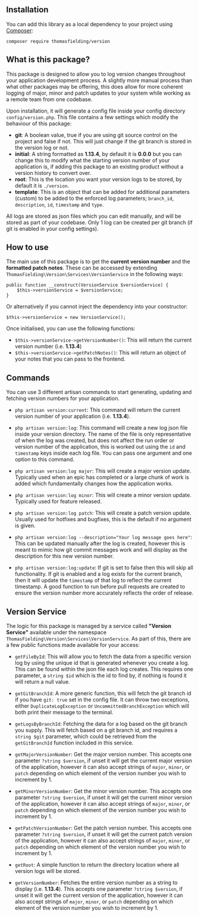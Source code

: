 
## Installation

You can add this library as a local dependency to your project using [Composer](https://getcomposer.org/):

```
composer require thomasfielding/version
```

## What is this package?

This package is designed to allow you to log version changes throughout your application development process. A slightly more manual process than what other packages may be offering, this does allow for more coherent logging of major, minor and patch updates to your system while working as a remote team from one codebase.

Upon installation, it will generate a config file inside your config directory `config/version.php`. This file contains a few settings which modify the behaviour of this package:

-  **git**: A boolean value, true if you are using git source control on the project and false if not. This will just change if the git branch is stored in the version log or not.
-  **initial**: A string formatted as **1.13.4**, by default it is **0.0.0** but you can change this to modify what the starting version number of your application is, if adding this package to an existing product without a version history to convert over.
-  **root**: This is the location you want your version logs to be stored, by default it is `./version`.
-  **template**: This is an object that can be added for additional parameters (custom) to be added to the enforced log parameters; `branch_id`, `description`, `id`, `timestamp` and `type`.

All logs are stored as json files which you can edit manually, and will be stored as part of your codebase. Only 1 log can be created per git branch (if git is enabled in your config settings).

## How to use

The main use of this package is to get the **current version number** and the **formatted patch notes**.  These can be accessed by extending `ThomasFielding\Version\Services\VersionService` in the following ways:

```
public function __construct(VersionService $versionService) {
	$this->versionService = $versionService;
}
```

Or alternatively if you cannot inject the dependency into your constructor:

```
$this->versionService = new VersionService();
```

Once initialised, you can use the following functions:

 - `$this->versionService->getVersionNumber()`: This will return the current version number (i.e. **1.13.4**)
 - `$this->versionService->getPatchNotes()`: This will return an object of your notes that you can pass to the frontend.

## Commands

You can use 3 different artisan commands to start generating, updating and fetching version numbers for your application.

-  `php artisan version:current`: This command will return the current version number of your application (i.e. **1.13.4**).

-  `php artisan version:log`: This command will create a new log json file inside your version directory. The name of the file is only representative of when the log was created, but does not affect the run order or version number of the application, this is worked out using the `id` and `timestamp` keys inside each log file. You can pass one argument and one option to this command.

-  `php artisan version:log major`: This will create a major version update. Typically used when an epic has completed or a large chunk of work is added which fundamentally changes how the application works.

-  `php artisan version:log minor`: This will create a minor version update. Typically used for feature released.

-  `php artisan version:log patch`: This will create a patch version update. Usually used for hotfixes and bugfixes, this is the default if no argument is given.

-  `php artisan version:log --description="Your log message goes here"`: This can be updated manually after the log is created, however this is meant to mimic how git commit messages work and will display as the description for this new version number.

-  `php artisan version:log:update`: If git is set to false then this will skip all functionality. If git is enabled and a log exists for the current branch, then it will update the `timestamp` of that log to reflect the current timestamp. A good function to run before pull requests are created to ensure the version number more accurately reflects the order of release.

  

## Version Service

The logic for this package is managed by a service called **"Version Service"** available under the namespace `ThomasFielding\Version\Services\VersionService`. As part of this, there are a few public functions made available for your access:

-  `getFileById`: This will allow you to fetch the data from a specific version log by using the unique id that is generated whenever you create a log. This can be found within the json file each log creates. This requires one parameter, a `string $id` which is the id to find by, if nothing is found it will return a null value.

-  `getGitBranchId`: A more generic function, this will fetch the git branch id if you have `git: true` set in the config file. It can throw two exceptions, either `DuplicateLogException` or `UncommittedBranchException` which will both print their message to the terminal.

-  `getLogsByBranchId`: Fetching the data for a log based on the git branch you supply. This will fetch based on a git branch id, and requires a `string $git` parameter, which could be retrieved from the `getGitBranchId` function included in this service.

-  `getMajorVersionNumber`: Get the major version number. This accepts one parameter `?string $version`, if unset it will get the current major version of the application, however it can also accept strings of `major`, `minor`, or `patch` depending on which element of the version number you wish to increment by 1.

-  `getMinorVersionNumber`: Get the minor version number. This accepts one parameter `?string $version`, if unset it will get the current minor version of the application, however it can also accept strings of `major`, `minor`, or `patch` depending on which element of the version number you wish to increment by 1.

-  `getPatchVersionNumber`: Get the patch version number. This accepts one parameter `?string $version`, if unset it will get the current patch version of the application, however it can also accept strings of `major`, `minor`, or `patch` depending on which element of the version number you wish to increment by 1.

-  `getRoot`: A simple function to return the directory location where all version logs will be stored.

-  `getVersionNumber`: Fetches the entire version number as a string to display (i.e. **1.13.4**). This accepts one parameter `?string $version`, if unset it will get the current version of the application, however it can also accept strings of `major`, `minor`, or `patch` depending on which element of the version number you wish to increment by 1.